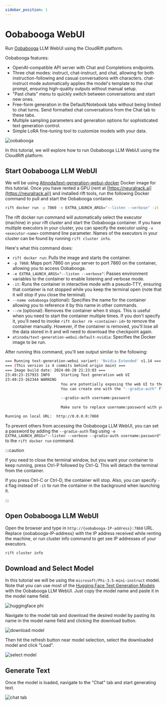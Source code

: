 ```yaml
---
sidebar_position: 1
---
```


# Oobabooga WebUI

Run [Oobabooga](https://github.com/oobabooga/text-generation-webui) LLM WebUI using the CloudRift platform.

Oobabooga features:
- OpenAI-compatible API server with Chat and Completions endpoints.
- Three chat modes: instruct, chat-instruct, and chat, allowing for both instruction-following and casual conversations with characters.
chat-instruct mode automatically applies the model's template to the chat prompt, ensuring high-quality outputs without manual setup.
- "Past chats" menu to quickly switch between conversations and start new ones.
- Free-form generation in the Default/Notebook tabs without being limited to chat turns. Send formatted chat conversations from the Chat tab to these tabs.
- Multiple sampling parameters and generation options for sophisticated text generation control.
- Simple LoRA fine-tuning tool to customize models with your data.

![oobabooga](/img/oobabooga.webp)

In this tutorial, we will explore how to run Oobabooga LLM WebUI using the CloudRift platform.

## Start Oobabooga LLM WebUI

We will be using [Atinoda/text-generation-webui-docker](https://github.com/Atinoda/text-generation-webui-docker) Docker image
for this tutorial. Once you have rented a GPU (rent at [https://neuralrack.ai](https://neuralrack.ai)) and installed rift tools,
run the following Docker command to pull and start the Oobabooga container.

```bash
rift docker run -p 7860 -e EXTRA_LAUNCH_ARGS="--listen --verbose" -it --name oobabooga atinoda/text-generation-webui:default-nvidia
```

The rift docker run command will automatically select the executor (machine)
in your rift cluster and start the Oobabooga container. If you have multiple executors
in your cluster, you can specify the executor using `-x <executor-name>`
command line parameter. Names of the executors in your cluster
can be found by running `rift cluster info`.

Here's what this command does:
- `rift docker run`: Pulls the image and starts the container.
- `-p 7860`: Maps port 7860 on your server to port 7860 on the container, allowing you to access Oobabooga.
- `-e EXTRA_LAUNCH_ARGS="--listen --verbose"`: Passes environment variables to the container to enable
listening and verbose mode.
- `-it`: Runs the container in interactive mode with a pseudo-TTY, ensuring that container is not
  stopped while you keep the terminal open (note that it will stop if you close the terminal).
- `--name oobabooga` (optional): Specifies the name for the container
allowing you to reference it by this name in other commands.
- `--rm` (optional): Removes the container when it stops. This is useful when you need to start the container multiple times.
  If you don't specify it, you'll need to invoke `rift docker rm <container-id>` to remove the container manually. However, if the
  container is removed, you'll lose all the data stored in it and will need to download the checkpoint again.
- `atinoda/text-generation-webui:default-nvidia`: Specifies the Docker image to be run.

After running this command, you'll see output similar to the following:

```bash
=== Running text-generation-webui variant: 'Nvidia Extended' v1.14 ===
=== (This version is 4 commits behind origin main) ===
=== Image build date: 2024-08-20 21:23:03 ===
23:49:23-157933 INFO     Starting Text generation web UI                                                                                                                                                    
23:49:23-162344 WARNING                                                                                                                                                                                     
                         You are potentially exposing the web UI to the entire internet without any access password.                                                                                        
                         You can create one with the "--gradio-auth" flag like this:                                                                                                                        
                                                                                                                                                                                                            
                         --gradio-auth username:password                                                                                                                                                    
                                                                                                                                                                                                            
                         Make sure to replace username:password with your own.                                                                                                                              

Running on local URL:  http://0.0.0.0:7860
```

To prevent others from accessing the Oobabooga LLM WebUI, you can set a password by adding the `--gradio-auth` flag
using `-e EXTRA_LAUNCH_ARGS="--listen --verbose --gradio-auth username:password"` to the `rift docker run` command.

:::caution

If you need to close the terminal window, but you want your container to keep running,
press Ctrl-P followed by Ctrl-Q. This will detach the terminal from the container.

If you press Ctrl-C or Ctrl-D, the container will stop. Also, you can specify `-d` flag
instead of `-it` to run the container in the background when launching it.

:::

## Open Oobabooga LLM WebUI

Open the browser and type in `http://{oobabooga-IP-address}:7860` URL. Replace {oobabooga-IP-address} with the IP address
received while renting the machine, or run cluster info command to get see IP addresses of your executors.

```bash
rift cluster info
```

## Download and Select Model

In this tutorial we will be using the `microsoft/Phi-3.5-mini-instruct` model. Note that you can use most of the
[Hugging Face Text Generation Models](https://huggingface.co/models?pipeline_tag=text-generation&sort=trending)
with the Oobabooga LLM WebUI. Just copy the model name and paste it in the model name field.

![huggingface phi](/img/huggingface-phi.png)

Navigate to the model tab and download the desired model by pasting its name in the model name field and clicking
the download button.

![download model](/img/oobabooga-download-model.png)

Then hit the refresh button near model selection, select the downloaded model and click "Load".

![select model](/img/oobabooga-select-model.png)

## Generate Text

Once the model is loaded, navigate to the "Chat" tab and start generating text.

![chat tab](/img/oobabooga-chat.png)
